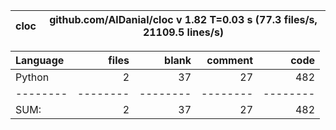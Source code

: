 cloc|github.com/AlDanial/cloc v 1.82  T=0.03 s (77.3 files/s, 21109.5 lines/s)
--- | ---

Language|files|blank|comment|code
:-------|-------:|-------:|-------:|-------:
Python|2|37|27|482
--------|--------|--------|--------|--------
SUM:|2|37|27|482
